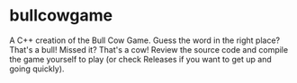 # bullcowgame
A C++ creation of the Bull Cow Game. Guess the word in the right place? That's a bull! Missed it? That's a cow! Review the source code and compile the game yourself to play (or check Releases if you want to get up and going quickly).
